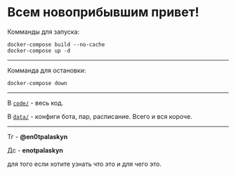 # Всем новоприбывшим привет!

Комманды для запуска:
  ```
  docker-compose build --no-cache
  docker-compose up -d
  ```

____

Комманда для остановки:
```
docker-compose down
```

____

В [`code/`](/code/) - весь код.

В [`data/`](/data/) - конфиги бота, пар, расписание. Всего и вся короче.

____

Тг - **@en0tpalaskyn**

Дс - **enotpalaskyn**

для того если хотите узнать что это и для чего это.
